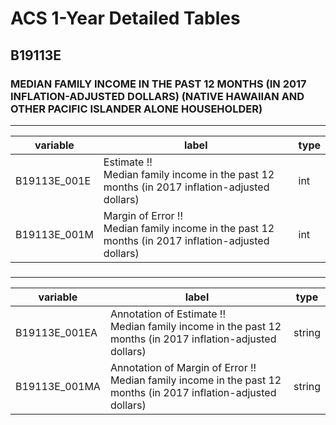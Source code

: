 # ACS 1-Year Detailed Tables

## B19113E

### MEDIAN FAMILY INCOME IN THE PAST 12 MONTHS (IN 2017 INFLATION-ADJUSTED DOLLARS) (NATIVE HAWAIIAN AND OTHER PACIFIC ISLANDER ALONE HOUSEHOLDER)

___

| variable | label | type |
| ----- | ----- | ----- |
| B19113E_001E | Estimate !!<br>Median family income in the past 12 months (in 2017 inflation-adjusted dollars) | int |
| B19113E_001M | Margin of Error !!<br>Median family income in the past 12 months (in 2017 inflation-adjusted dollars) | int |
### 

___

| variable | label | type |
| ----- | ----- | ----- |
| B19113E_001EA | Annotation of Estimate !!<br>Median family income in the past 12 months (in 2017 inflation-adjusted dollars) | string |
| B19113E_001MA | Annotation of Margin of Error !!<br>Median family income in the past 12 months (in 2017 inflation-adjusted dollars) | string |

